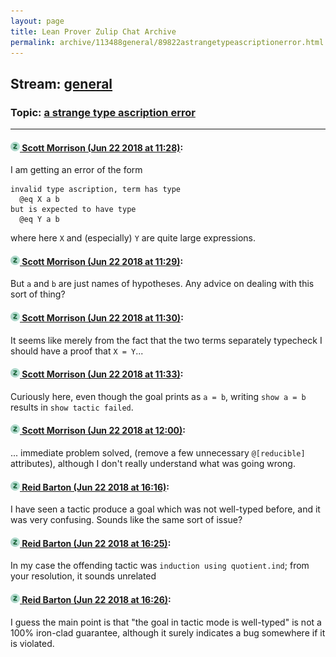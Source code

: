 ```yaml
---
layout: page
title: Lean Prover Zulip Chat Archive 
permalink: archive/113488general/89822astrangetypeascriptionerror.html
---
```


## Stream: [general](index.html)
### Topic: [a strange type ascription error](89822astrangetypeascriptionerror.html)

---

#### [![Click to go to Zulip](../../assets/img/zulip2.png) Scott Morrison (Jun 22 2018 at 11:28)](https://leanprover.zulipchat.com/#narrow/stream/113488-general/topic/a%20strange%20type%20ascription%20error/near/128464038):
I am getting an error of the form 
````
invalid type ascription, term has type
  @eq X a b
but is expected to have type
  @eq Y a b
````
where here `X` and (especially) `Y` are quite large expressions.

#### [![Click to go to Zulip](../../assets/img/zulip2.png) Scott Morrison (Jun 22 2018 at 11:29)](https://leanprover.zulipchat.com/#narrow/stream/113488-general/topic/a%20strange%20type%20ascription%20error/near/128464065):
But `a` and `b` are just names of hypotheses. Any advice on dealing with this sort of thing?

#### [![Click to go to Zulip](../../assets/img/zulip2.png) Scott Morrison (Jun 22 2018 at 11:30)](https://leanprover.zulipchat.com/#narrow/stream/113488-general/topic/a%20strange%20type%20ascription%20error/near/128464118):
It seems like merely from the fact that the two terms separately typecheck I should have a proof that `X = Y`...

#### [![Click to go to Zulip](../../assets/img/zulip2.png) Scott Morrison (Jun 22 2018 at 11:33)](https://leanprover.zulipchat.com/#narrow/stream/113488-general/topic/a%20strange%20type%20ascription%20error/near/128464203):
Curiously here, even though the goal prints as `a = b`, writing `show a = b` results in `show tactic failed`.

#### [![Click to go to Zulip](../../assets/img/zulip2.png) Scott Morrison (Jun 22 2018 at 12:00)](https://leanprover.zulipchat.com/#narrow/stream/113488-general/topic/a%20strange%20type%20ascription%20error/near/128465208):
... immediate problem solved, (remove a few unnecessary `@[reducible]` attributes), although I don't really understand what was going wrong.

#### [![Click to go to Zulip](../../assets/img/zulip2.png) Reid Barton (Jun 22 2018 at 16:16)](https://leanprover.zulipchat.com/#narrow/stream/113488-general/topic/a%20strange%20type%20ascription%20error/near/128474905):
I have seen a tactic produce a goal which was not well-typed before, and it was very confusing. Sounds like the same sort of issue?

#### [![Click to go to Zulip](../../assets/img/zulip2.png) Reid Barton (Jun 22 2018 at 16:25)](https://leanprover.zulipchat.com/#narrow/stream/113488-general/topic/a%20strange%20type%20ascription%20error/near/128475258):
In my case the offending tactic was `induction using quotient.ind`; from your resolution, it sounds unrelated

#### [![Click to go to Zulip](../../assets/img/zulip2.png) Reid Barton (Jun 22 2018 at 16:26)](https://leanprover.zulipchat.com/#narrow/stream/113488-general/topic/a%20strange%20type%20ascription%20error/near/128475337):
I guess the main point is that "the goal in tactic mode is well-typed" is not a 100% iron-clad guarantee, although it surely indicates a bug somewhere if it is violated.

